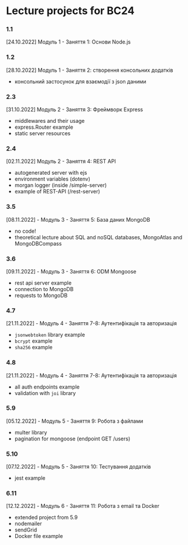 # Lecture projects for BC24

### 1.1
[24.10.2022] Модуль 1 - Заняття 1: Основи Node.js

### 1.2
[28.10.2022] Модуль 1 - Заняття 2: створення консольних додатків
- консольний застосунок для взаємодії з json даними

### 2.3
[31.10.2022] Модуль 2 - Заняття 3: Фреймворк Express
- middlewares and their usage
- express.Router example
- static server resources

### 2.4 
[02.11.2022] Модуль 2 - Заняття 4: REST API
- autogenerated server with ejs 
- environment variables (dotenv)
- morgan logger (inside /simple-server)
- example of REST-API (/rest-server)

### 3.5
[08.11.2022] - Модуль 3 - Заняття 5: База даних MongoDB
- no code!
- theoretical lecture about SQL and noSQL databases, MongoAtlas and MongoDBCompass

### 3.6
[09.11.2022] - Модуль 3 - Заняття 6: ODM Mongoose
- rest api server example
- connection to MongoDB
- requests to MongoDB

### 4.7
[21.11.2022] - Модуль 4 - Заняття 7-8: Аутентифікація та авторизація
- `jsonwebtoken` library example
- `bcrypt` example
- `sha256` example

### 4.8
[21.11.2022] - Модуль 4 - Заняття 7-8: Аутентифікація та авторизація
- all auth endpoints example
- validation with `joi` library

### 5.9
[05.12.2022] - Модуль 5 - Заняття 9: Робота з файлами
- multer library
- pagination for mongoose (endpoint GET /users)

### 5.10
[07.12.2022] - Модуль 5 - Заняття 10: Тестування додатків
- jest example

### 6.11
[12.12.2022] - Модуль 6 - Заняття 11: Робота з email та Docker
- extended project from 5.9
- nodemailer
- sendGrid
- Docker file example

